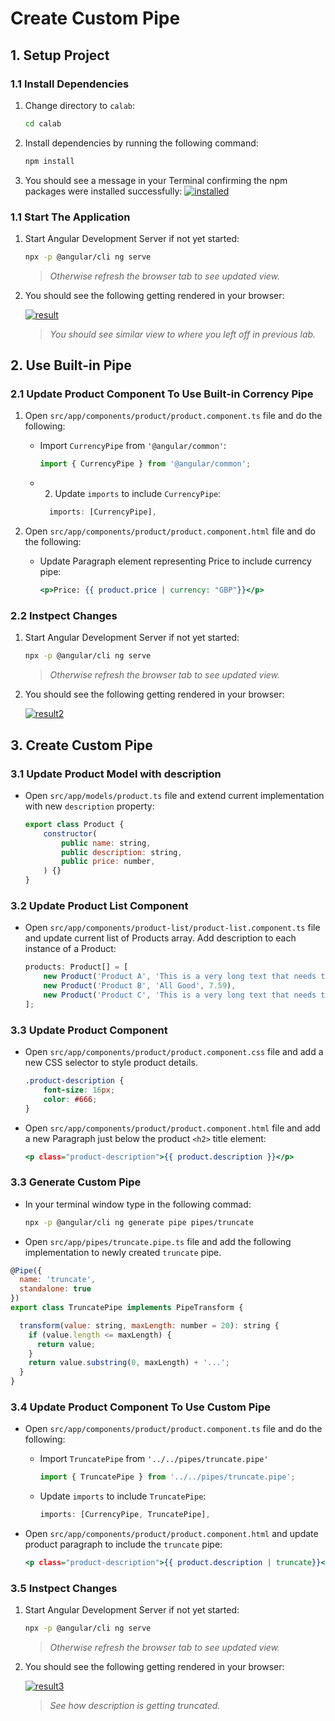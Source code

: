 # Create Custom Pipe

## 1. Setup Project

### 1.1 Install Dependencies

1. Change directory to `calab`:

    ```.sh
    cd calab
    ```
2. Install dependencies by running the following command:

    ```.sh
    npm install
    ```
3. You should see a message in your Terminal confirming the npm packages were installed successfully:
    [![installed](res/installed.png)]() 

### 1.1 Start The Application

1. Start Angular Development Server if not yet started:

    ```.bash
    npx -p @angular/cli ng serve
    ```
    > _Otherwise refresh the browser tab to see updated view._

2. You should see the following getting rendered in your browser:

    [![result](res/result1.png)]() 

    > _You should see similar view to where you left off in previous lab._

## 2. Use Built-in Pipe

### 2.1 Update Product Component To Use Built-in Corrency Pipe
1. Open `src/app/components/product/product.component.ts` file and do the following:
    - Import `CurrencyPipe` from `'@angular/common'`:

        ```.js
        import { CurrencyPipe } from '@angular/common';​
        ```
    - 2. Update `imports` to include `CurrencyPipe`:

        ```.js
          imports: [CurrencyPipe],
        ```
2. Open `src/app/components/product/product.component.html` file and do the following:
    - Update Paragraph element representing Price to include currency pipe:

        ```.html
        <p>Price: {{ product.price | currency: "GBP"}}</p>
        ```

### 2.2 Instpect Changes

1. Start Angular Development Server if not yet started:

    ```.bash
    npx -p @angular/cli ng serve
    ```
    > _Otherwise refresh the browser tab to see updated view._

2. You should see the following getting rendered in your browser:

    [![result2](res/result2.png)]() 


## 3. Create Custom Pipe

### 3.1 Update Product Model with description

- Open `src/app/models/product.ts` file and extend current implementation with new `description` property:

    ```.js
    export class Product {
        constructor(
            public name: string,
            public description: string,
            public price: number,
        ) {}
    }
    ```

### 3.2 Update Product List Component

- Open `src/app/components/product-list/product-list.component.ts` file and update current list of Products array. Add description to each instance of a Product:

    ```.js
    products: Product[] = [
        new Product('Product A', 'This is a very long text that needs to be truncated', 10.99), 
        new Product('Product B', 'All Good', 7.59), 
        new Product('Product C', 'This is a very long text that needs to be truncated ', 3.20)
    ];
    ```
### 3.3 Update Product Component

- Open `src/app/components/product/product.component.css` file and add a new CSS selector to style product details.

    ```.css
    .product-description {
        font-size: 16px;
        color: #666;
    }
    ```

- Open `src/app/components/product/product.component.html` file and add a new Paragraph just below the product `<h2>` title element:

    ```.html
    <p class="product-description">{{ product.description }}</p>
    ```

### 3.3 Generate Custom Pipe

- In your terminal window type in the following commad:

    ```.sh
    npx -p @angular/cli ng generate pipe pipes/truncate
    ```

- Open `src/app/pipes/truncate.pipe.ts` file and add the following implementation to newly created `truncate` pipe.
```.js
@Pipe({
  name: 'truncate',
  standalone: true
})
export class TruncatePipe implements PipeTransform {

  transform(value: string, maxLength: number = 20): string {
    if (value.length <= maxLength) {
      return value;
    }
    return value.substring(0, maxLength) + '...';
  }
}
```

### 3.4 Update Product Component To Use Custom Pipe

- Open `src/app/components/product/product.component.ts` file and do the following:
    - Import `TruncatePipe` from `'../../pipes/truncate.pipe'`

        ```.js
        import { TruncatePipe } from '../../pipes/truncate.pipe';
        ```
    - Update `imports` to include `TruncatePipe`:

        ```.js
        imports: [CurrencyPipe, TruncatePipe],
        ```

- Open `src/app/components/product/product.component.html` and update product paragraph to include the `truncate` pipe: 
    ```.html
    <p class="product-description">{{ product.description | truncate}}</p>
    ```

### 3.5 Instpect Changes

1. Start Angular Development Server if not yet started:

    ```.bash
    npx -p @angular/cli ng serve
    ```
    > _Otherwise refresh the browser tab to see updated view._

2. You should see the following getting rendered in your browser:

    [![result3](res/result3.png)]() 

    > _See how description is getting truncated._